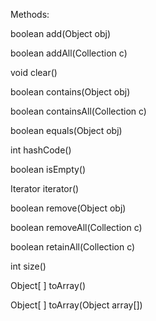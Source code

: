 Methods:

boolean add(Object obj)

boolean addAll(Collection c)

void clear()

boolean contains(Object obj)

boolean containsAll(Collection c)

boolean equals(Object obj)

int hashCode()

boolean isEmpty()

Iterator iterator()

boolean remove(Object obj)

boolean removeAll(Collection c)

boolean retainAll(Collection c)

int size()

Object[ ] toArray()

Object[ ] toArray(Object array[])

